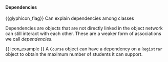 <div id="title">

#### Dependencies

</div>

<span id="prereqs"></span>

<span id="outcomes">{{glyphicon_flag}} Can explain dependencies among classes</span>

<div id="body">

Dependencies are objects that are not directly linked in the object network can still interact with each other. These are a weaker form of associations we call _dependencies_.

<tip-box> 

{{ icon_example }} A `Course` object can have a dependency on a `Registrar` object to obtain the maximum number of students it can support. 

</tip-box>

</div>

<div id="extras">
</div>